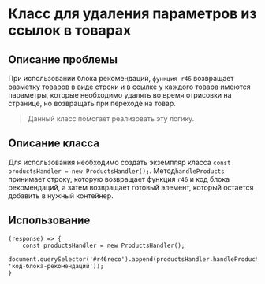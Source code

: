 # Класс для удаления параметров из ссылок в товарах

## Описание проблемы

При использовании блока рекомендаций, `функция r46` возвращает разметку товаров в виде строки и в ссылке у каждого товара
имеются параметры, которые необходимо удалять во время отрисовки на странице, но возвращать при переходе на товар. 
> Данный класс помогает реализовать эту логику.

## Описание класса

Для использования необходимо создать экземпляр класса `const productsHandler = new ProductsHandler();`.
Метод`handleProducts` принимает строку, которую возвращает функция `r46` и код блока рекомендаций, а затем возвращает готовый элемент, который остается добавить в нужный контейнер.

## Использование

```
(response) => {
    const productsHandler = new ProductsHandler();
    document.querySelector('#r46reco').append(productsHandler.handleProducts(response.html, 'код-блока-рекомендаций'));
}
```
